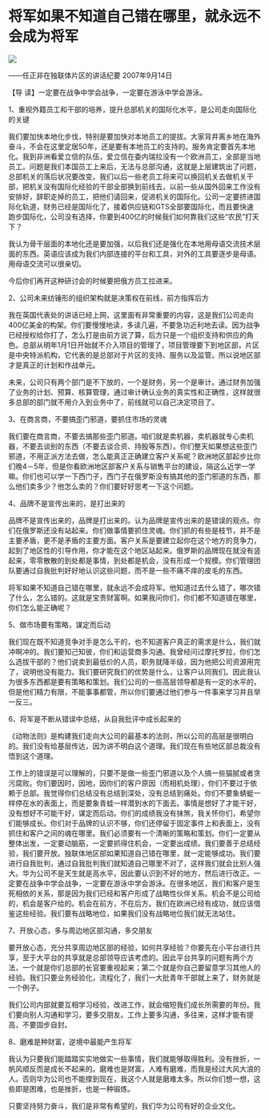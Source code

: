 # 将军如果不知道自己错在哪里，就永远不会成为将军
<img class="pv" src="https://api.visitor.plantree.me/visitor-badge/pv?namespace=plantree.me&key=renzhengfei-speeches/将军如果不知道自己错在哪里就永远不会成为将军.md">


——任正非在独联体片区的讲话纪要
2007年9月14日



【导  读】一定要在战争中学会战争，一定要在游泳中学会游泳。



1、重视外籍员工和干部的培养，提升总部机关的国际化水平，是公司走向国际化的关键

我们要加快本地化步伐，特别是要加快对本地员工的提拔。大家背井离乡地在海外奋斗，不会在这里定居50年，还是要有本地员工的支持的。服务肯定要首先本地化。我到非洲看爱立信的队伍，爱立信在委内瑞拉没有一个欧洲员工，全部是当地员工。问题是我们本国员工上来后，无法与总部沟通，这就是上层建筑出了问题，总部机关的落后状况要改变。我们以后一些老员工将来可以换回机关去做机关干部，把机关没有国际化经验的干部全部换到前线去，以前一些从国外回来工作没有安排好，辞职走掉的员工，把他们请回来，促进机关的国际化。公司一定要挤进国际化轨道，财务已经是国际化了，接着供应链和GTS全部要国际化，而且要快速跑步国际化，公司没有选择，你要到400亿的时候我们如何靠我们这些“农民”打天下？

我认为骨干层面的本地化还是要加强，以后我们还是强化在本地用母语交流技术层面的东西。英语应该成为我们内部连接的平台和工具，对外的工具要逐步是母语。用母语交流可以很亲切。

今后你们再开这种研讨会的时候要把俄方员工拉进来。

2、公司未来纺锤形的组织架构就是决策权在前线，前方指挥后方

我在英国代表处的讲话已经上网，这里面有非常重要的内容，这是我们公司走向400亿美金的构架。你们要慢慢地读，多读几遍，不要急功近利地去读。因为战争已经授权给你打了，怎么打是由前方说了算，后方只是一个组织支持和供应的角色。总部从明年1月1日开始就不介入项目的管理了，项目管理要下到地区部，片区是中央特派机构，它代表的是总部对于片区的支持、服务以及监管。所以说地区部才是真正的计划和作战单元。

未来，公司只有两个部门是不下放的，一个是财务，另一个是审计。通过财务加强了业务的计划、预算、核算管理，通过审计确认业务的真实性和正确性，这样就很多总部的部门就不用介入到业务中了，前线就可以自己决定项目了。

3、在商言商，不要搞歪门邪道，要抓住市场的灵魂

我们要在商言商，不要去搞那些歪门邪道。咱们就是卖机器，卖机器就专心卖机器，不要去谈别的东西（不要去谈合资、持股等东西）。你们整天如果想这些歪门邪道，不用正派方法去做，怎么能真正正确建立客户关系呢？欧洲地区部起步比你们晚4－5年，但是你看欧洲地区部客户关系与销售平台的建设，隔这么近学一学嘛。你们也可以学一下西门子，西门子在俄罗斯没有搞其他的歪门邪道的东西，那么他们卖多少？他怎么卖的？你们要好好思考一下这个问题。

4、品牌不是宣传出来的，是打出来的

品牌不是宣传出来的，品牌是打出来的。认为品牌是宣传出来的是错误的观点。你们在俄罗斯还没有站起来。你们做事情要抓住灵魂。你们抓的有些是枝节，并不是主要矛盾，更不是矛盾的主要方面。客户关系是要建立起你在这个地方的竞争力，起到了地区性的引导作用，你才能在这个地区站起来。俄罗斯的品牌现在就没有竖起来，零零散散的到处都是事情，到处都是机会，没有形成一个规模。你们管理团队要通过自我批判好好地认识这些问题，而不是一些不痛不痒的皮毛的东西。

将军如果不知道自己错在哪里，就永远不会成将军。他知道过去什么错了，哪次错了什么，怎么错的。这就是宝贵财富啊。如果我问你们，你们都不知道错在哪里，你们怎么能正确呢？

5、做市场要有策略，谋定而后动

我们现在既不知道竞争对手是怎么干的，也不知道客户真正的需求是什么，我们就冲啊冲的。我们要知己知彼，你们和运营商多沟通。我曾经问过摩托罗拉，你们怎么选拔干部的？他们说卖到最低价的人员，职务就降半级，因为他把公司资源用完了，说明他没有能力。我们要研究我们的优势是什么，让客户认同我们。因此我认为很多东西都是要有策略和策划。我们公司的一些高层领导都是有一定的水平的，但是他们精力有限，不能事事都管，所以你们要通过他们参与一件事来学习并且举一反三。

6、将军是不断从错误中总结，从自我批评中成长起来的

《动物法则》是构建我们走向大公司的最基本的法则，所以公司的高层是很明白的。我们没有给基层传达，因为讲不明白这个道理。我们现在有些地区部总裁没有悟到这个道理。

工作上的错误是可以理解的，只要不是做一些歪门邪道以及个人搞一些猫腻或者贪污腐败。你们要因时，因地，因你们的客户原因（而相机处理），你们不要过于依赖于总部。我觉得你们总结没有总结到深处，没有总结到痛处。你们不要象蜻蜓一样停在水的表面上，而是要象青蛙一样潜到水的下面去。事情是想好了才能干好，没有想好不可能干好，谋定而后动。你们的成绩我没有抹煞，我关怀你们，希望你们能够成长。你们对于品牌的认识不够，你们还停留于固定事件上和表面上，没有抓住和客户之间的魂在哪里。我们必须要有一个清晰的策略和策划。你们一定要从整体出发，一定要动脑筋，一定要抓得住机会，一定要出成绩。我们要善于总结经验，我们要开放。独联体地区部如果知道自己错在哪里，就一定能够成功。我们要进行自我批判，通过自我批判我们就知道自己哪里不对了，这样我们就会比别人强大。华为公司不是天生就是高水平，因此要认识到不好的地方，然后进行改正。一定要在战争中学会战争，一定要在游泳中学会游泳。在很多地区，我们和客户是生死相依的关系，那是因为我们已经和客户形成了战略性伙伴关系。机会不是公司给的，机会是客户给的。机会在前方，不在后方。我们在欧洲已经有成功，就应该借鉴这些经验。我们要有战略地位，如果我们没有战略地位我们就无法站住。

7、开放心态，多与周边地区部沟通，多交朋友

要开放心态，充分共享周边地区部的经验，如何共享经验？你要先在小平台进行共享，至于大平台的共享就是总部领导应该考虑的。因此平台共享的问题有两个方法，一个就是你们总部的长官要重视起来；第二个就是你自己要留意学习其他人的经验。我们只要业务经验化，流程化了，我们一大批青年干部就上来了，财务就是一个例子。

我们公司内部就要互相学习经验，改进工作，就会缩短我们成长所需要的年份。我们要向别人沟通和学习，要多交朋友。工作上要多沟通，多往来，这样才能有提高，不要固步自封。

8、磨难是种财富，逆境中最能产生将军

我认为只要我们能踏踏实实地做实一些事情，我们就能够取得胜利。没有挫折，一帆风顺反而是成长不起来的。磨难也是财富，人难有磨难，而我是经过大风大浪的人。否则华为公司也不能撑到现在，我这个人就是磨难太多。所以你们想一想，这些即是困难，也是挫折，也是一种锻炼。

只要坚持努力奋斗，我们是非常有希望的，我们华为公司有好的企业文化。
